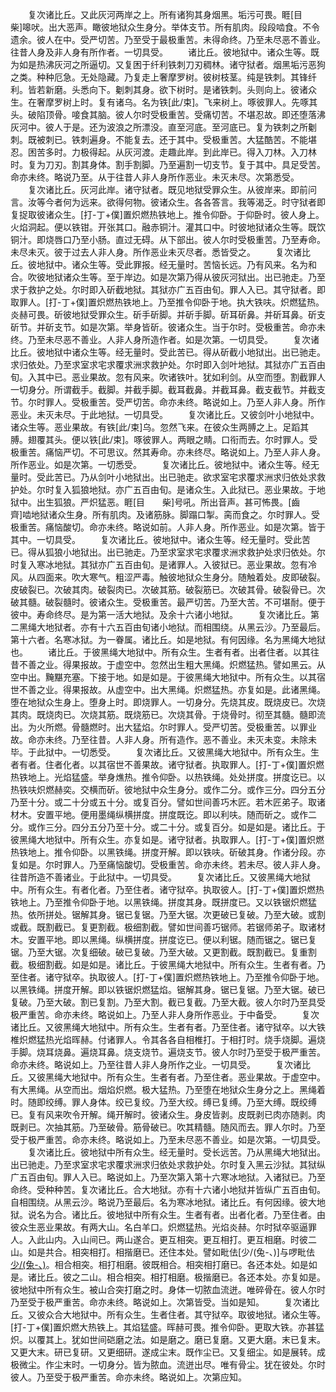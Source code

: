 <!-- { "loadSidebar": true } -->
　　复次诸比丘。又此灰河两岸之上。所有诸狗其身烟黑。垢污可畏。睚[目　　柴]嗥吠。出大恶声。瞰彼地狱众生身分。举体支节。所有肌肉。段段啮食。不令遗余。彼人在中。受严切苦。乃至受于最极重苦。未得命终。乃至未尽恶不善业。往昔人身及非人身有所作者。一切具受。
　　诸比丘。彼地狱中。诸众生等。既为如是热沸灰河之所逼切。又复困于纤利铁刺刀刃稠林。诸守狱者。烟黑垢污恶狗之类。种种厄急。无处隐藏。乃复走上奢摩罗树。彼树枝茎。纯是铁刺。其锋纤利。皆若新磨。头悉向下。劖刺其身。欲下树时。是诸铁刺。头则向上。彼诸众生。在奢摩罗树上时。复有诸乌。名为铁[此/束]。飞来树上。啄彼罪人。先啄其头。破陷顶骨。唼食其脑。彼人尔时受极重苦。受痛切苦。不堪忍故。即还堕落沸灰河中。彼人于是。还为波浪之所漂没。直至河底。至河底已。复为铁刺之所劖刺。既被刺已。铁刺遍身。不能复去。还于其中。受极重苦。大猛酷苦。不能堪忍。困苦多时。力极得起。从灰河渡。走趣此岸。到此岸已。得入刀林。入刀林时。复为刀刃。割其身体。割手割脚。乃至遍割一切支节。复于其中。具足受苦。命亦未终。略说乃至。从于往昔人非人身所作恶业。未灭未尽。次第悉受。
　　复次诸比丘。灰河此岸。诸守狱者。既见地狱受罪众生。从彼岸来。即前问言。汝等今者何为远来。欲得何物。彼诸众生。各各答言。我等渴乏。时守狱者即复捉取彼诸众生。[打-丁+僕]置炽燃热铁地上。推令仰卧。于仰卧时。彼人身上。火焰洞起。便以铁钳。开张其口。融赤铜汁。灌其口中。时彼地狱诸众生等。既饮铜汁。即烧唇口乃至小肠。直过无碍。从下部出。彼人尔时受极重苦。乃至寿命。未尽未灭。彼于过去人非人身。所作恶业未灭尽者。悉皆受之。
　　复次诸比丘。彼地狱中。诸众生等。受此罪报。经无量时。苦恼长远。乃有风来。名为和合。吹彼地狱诸众生等。至于岸边。如是次第乃得从彼灰河狱出。出已驰走。乃至求于救护之处。尔时即入斫截地狱。其狱亦广五百由旬。罪人入已。其守狱者。即取罪人。[打-丁+僕]置炽燃热铁地上。乃至推令仰卧于地。执大铁呋。炽燃猛热。炎赫可畏。斫彼地狱受罪众生。斫手斫脚。并斫手脚。斫耳斫鼻。并斫耳鼻。斫支斫节。并斫支节。如是次第。举身皆斫。彼诸众生。当于尔时。受极重苦。命亦未终。乃至未尽恶不善业。人非人身所造作者。如是次第。一切具受。
　　复次诸比丘。彼地狱中诸众生等。经无量时。受此苦已。得从斫截小地狱出。出已驰走。求归依处。乃至求室求宅求覆求洲求救护处。尔时即入剑叶地狱。其狱亦广五百由旬。入其中已。恶业果故。忽有风来。吹诸铁叶。犹如利剑。从空而堕。割截罪人一切身分。所谓截手。截脚。并截手脚。截耳截鼻。并截耳鼻。截支截节。并截支节。尔时罪人。受极重苦。受严切苦。命亦未终。略说如上。乃至人非人身。所作恶业。未灭未尽。于此地狱。一切具受。
　　复次诸比丘。又彼剑叶小地狱中。诸众生等。恶业果故。有铁[此/束]乌。忽然飞来。在彼众生两膊之上。足蹈其膊。翅覆其头。便以铁[此/束]。啄彼罪人。两眼之睛。口衔而去。尔时罪人。受极重苦。痛恼严切。不可思议。然其寿命。亦未终尽。略说如上。乃至人非人身。所作恶业。如是次第。一切悉受。
　　复次诸比丘。彼地狱中。诸众生等。经无量时。受此苦已。乃从剑叶小地狱出。出已驰走。欲求室宅求覆求洲求归依处求救护处。尔时复入狐狼地狱。亦广五百由旬。是诸众生。入此狱已。恶业果故。于地狱中。出生狐狼。严炽猛恶。睚[目　　柴]号吼。所出音声。甚可怖畏。[齒　　齊]啮地狱诸众生身。所有肌肉。及诸筋脉。脚蹋口掣。脔而食之。尔时罪人。受极重苦。痛恼酸切。命亦未终。略说如前。人非人身。所作恶业。如是次第。皆于其中。一切具受。
　　复次诸比丘。彼地狱中。诸众生等。经无量时。受此苦已。得从狐狼小地狱出。出已驰走。乃至求室求宅求覆求洲求救护处求归依处。尔时复入寒冰地狱。其狱亦广五百由旬。是诸罪人。入彼狱已。恶业果故。忽有冷风。从四面来。吹大寒气。粗涩严毒。触彼地狱众生身分。随触着处。皮即破裂。皮破裂已。次破其肉。破裂肉已。次破其筋。破裂筋已。次破其骨。破裂骨已。次破其髓。破裂髓时。彼诸众生。受极重苦。最严切苦。乃至大苦。不可堪耐。便于彼中。寿命终尽。是为第一活大地狱。及余十六诸小地狱。
　　复次诸比丘。第二黑绳大地狱者。亦有十六五百由旬诸小地狱。而相围绕。从黑云沙。乃至最后。第十六者。名寒冰狱。为一眷属。诸比丘。如是地狱。有何因缘。名为黑绳大地狱也。
　　诸比丘。于彼黑绳大地狱中。所有众生。生者有者。出者住者。以其往昔不善之业。得果报故。于虚空中。忽然出生粗大黑绳。炽燃猛热。譬如黑云。从空中出。黤黮充塞。下接于地。如是如是。于彼黑绳大地狱中。所有众生。以其宿世不善之业。得果报故。从虚空中。出大黑绳。炽燃猛热。亦复如是。此诸黑绳。堕在地狱众生身上。堕身上时。即烧罪人。一切身分。先烧其皮。既烧皮已。次烧其肉。既烧肉已。次烧其筋。既烧筋已。次烧其骨。于烧骨时。彻至其髓。髓即流出。为火所燃。骨髓燃时。出大猛焰。尔时罪人。受严切苦。受极重苦。以罪业故。命亦未终。乃至往昔。人非人身。所有造作。恶不善业。未灭未变。未除未毕。于此狱中。一切悉受。
　　复次诸比丘。又彼黑绳大地狱中。所有众生。生者有者。住者化者。以其宿世不善果故。诸守狱者。执取罪人。[打-丁+僕]置炽燃热铁地上。光焰猛盛。举身燋热。推令仰卧。以热铁绳。处处拼度。拼度讫已。以热铁呋炽燃赫奕。交横而斫。彼地狱中众生身分。或作二分。或作三分。四分五分乃至十分。或二十分或五十分。或复百分。譬如世间善巧木匠。若木匠弟子。取诸材木。安置平地。便用墨绳纵横拼度。拼度既讫。即以利呋。随而斫之。或作二分。或作三分。四分五分乃至十分。或二十分。或复百分。如是如是。诸比丘。于彼黑绳大地狱中。所有众生。亦复如是。诸守狱者。执取罪人。[打-丁+僕]置炽燃热铁地上。推令仰卧。以黑铁绳。拼度开解。即以铁呋。斫破其身。作诸分段。亦复如是。尔时罪人。乃至痛恼酸切。受极重苦。命亦未终。若未尽。彼人非人身。往昔所造不善诸业。于此狱中。一切具受。
　　复次诸比丘。又彼黑绳大地狱中。所有众生。有者化者。乃至住者。诸守狱卒。执取彼人。[打-丁+僕]置炽燃热铁地上。乃至推令仰卧于地。以黑铁绳。拼度其身。既拼度已。又以铁锯炽燃猛热。依所拼处。锯解其身。锯已复锯。乃至大锯。次更破已复破。乃至大破。或割或截。既割截已。复更割截。极细割截。譬如世间善巧锯师。若锯师弟子。取诸材木。安置平地。即以黑绳。纵横拼度。拼度讫已。便以利锯。随而锯之。锯已复锯。乃至大锯。次复细破。破已复破。乃至大破。又更割截。既割截已。复重割截。极细割截。如是如是。诸比丘。于彼黑绳大地狱中。所有众生。生者有者。乃至住者。诸守狱卒。执取彼人。[打-丁+僕]置炽燃热铁地上。乃至推令仰卧于地。以黑铁绳。拼度开解。即以铁锯炽燃猛焰。锯解其身。锯已复锯。乃至大锯。破已复破。乃至大破。割已复割。乃至大割。截已复截。乃至大截。彼人尔时乃至具受极严重苦。命亦未终。略说如上。乃至人非人身所作恶业。于中备受。
　　复次诸比丘。又彼黑绳大地狱中。所有众生。生者有者。乃至住者。诸守狱卒。以大铁椎炽燃猛热光焰晖赫。付诸罪人。令其各各自相椎打。于相打时。烧手烧脚。遍烧手脚。烧耳烧鼻。遍烧耳鼻。烧支烧节。遍烧支节。彼人尔时乃至受于极严重苦。命亦未终。略说如上。乃至往昔人非人身所作之业。一切具受。
　　复次诸比丘。又彼黑绳大地狱中。所有众生。生者有者。乃至住者。恶业果故。于虚空中。有大黑绳。从空而出。烟焰炽燃。极大猛热。乃至堕在地狱众生身分之上。黑绳着时。随即绞缚。罪人身体。绞已复绞。乃至大绞。缚已复缚。乃至大缚。既绞缚已。复有风来吹令开解。绳开解时。彼诸众生。身皮皆剥。皮既剥已肉亦随剥。肉既剥已。次抽其筋。乃至破骨。筋骨破已。吹其精髓。随风而去。罪人尔时。乃至受于极严重苦。命亦未终。略说如上。乃至未尽恶不善业。如是次第。一切具受。
　　复次诸比丘。彼地狱中所有众生。经无量时。受长远苦。乃从黑绳大地狱出。出已驰走。乃至求室求宅求覆求洲求归依处求救护处。尔时复入黑云沙狱。其狱纵广五百由旬。罪人入已。略说如上。乃至次第入第十六寒冰地狱。入诸狱已。乃至命终。受种种苦。复次诸比丘。合大地狱。亦有十六诸小地狱并皆纵广五百由旬。自相围绕。从黑云沙。略说乃至最后。名为寒冰地狱。诸比丘。有何因缘。彼大地狱。说名为合。诸比丘。彼地狱中所有众生。生者有者。出者化者。乃至住者。由彼众生恶业果故。有两大山。名白羊口。炽燃猛热。光焰炎赫。尔时狱卒驱逼罪人。入此山内。入山间已。两山遂合。更互相突。更互相打。更互相磨。时彼二山。如是共合。相突相打。相揩磨已。还住本处。譬如毗佉[少/(兔-、)]与啰毗佉[少/(兔-、)](此二是闪电之名)。相合相突。相打相磨。彼既相合。相突相打磨已。各还本处。如是如是。诸比丘。彼之二山。相合相突。相打相磨。极揩磨已。各还本处。亦复如是。彼地狱中所有众生。被山合突打磨之时。身体一切脓血流迸。唯碎骨在。彼人尔时乃至受于极严重苦。命亦未终。略说如上。次第皆受。当如是知。
　　复次诸比丘。又彼众合大地狱中。所有众生。生者住者。其守狱卒。取彼地狱。诸众生等。[打-丁+僕]置炽燃大热铁上。其焰猛盛。晖赫可畏。推令仰卧。更取大铁。亦甚猛炽。以覆其上。犹如世间硙磨之法。如是磨之。磨已复磨。又更大磨。末已复末。又更大末。研已复研。又更细研。遂成尘末。既作尘已。又复细尘。如是展转。成极微尘。作尘末时。一切身分。皆为脓血。流迸出尽。唯有骨尘。犹在彼处。尔时彼人。乃至受于极严重苦。命亦未终。略说如上。次第应知。
